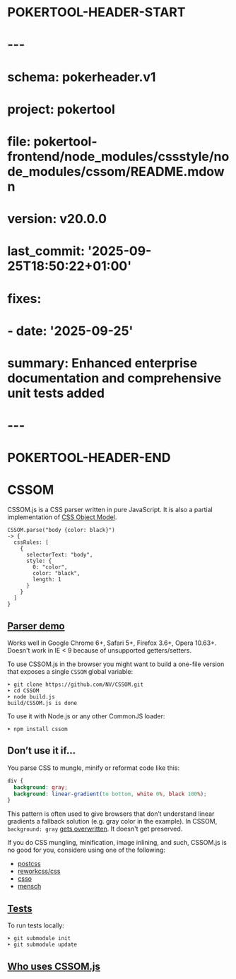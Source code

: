 # POKERTOOL-HEADER-START
# ---
# schema: pokerheader.v1
# project: pokertool
# file: pokertool-frontend/node_modules/cssstyle/node_modules/cssom/README.mdown
# version: v20.0.0
# last_commit: '2025-09-25T18:50:22+01:00'
# fixes:
# - date: '2025-09-25'
#   summary: Enhanced enterprise documentation and comprehensive unit tests added
# ---
# POKERTOOL-HEADER-END
# CSSOM

CSSOM.js is a CSS parser written in pure JavaScript. It is also a partial implementation of [CSS Object Model](http://dev.w3.org/csswg/cssom/). 

    CSSOM.parse("body {color: black}")
    -> {
      cssRules: [
        {
          selectorText: "body",
          style: {
            0: "color",
            color: "black",
            length: 1
          }
        }
      ]
    }


## [Parser demo](http://nv.github.com/CSSOM/docs/parse.html)

Works well in Google Chrome 6+, Safari 5+, Firefox 3.6+, Opera 10.63+.
Doesn't work in IE < 9 because of unsupported getters/setters.

To use CSSOM.js in the browser you might want to build a one-file version that exposes a single `CSSOM` global variable:

    ➤ git clone https://github.com/NV/CSSOM.git
    ➤ cd CSSOM
    ➤ node build.js
    build/CSSOM.js is done

To use it with Node.js or any other CommonJS loader:

    ➤ npm install cssom

## Don’t use it if...

You parse CSS to mungle, minify or reformat code like this:

```css
div {
  background: gray;
  background: linear-gradient(to bottom, white 0%, black 100%);
}
```

This pattern is often used to give browsers that don’t understand linear gradients a fallback solution (e.g. gray color in the example).
In CSSOM, `background: gray` [gets overwritten](http://nv.github.io/CSSOM/docs/parse.html#css=div%20%7B%0A%20%20%20%20%20%20background%3A%20gray%3B%0A%20%20%20%20background%3A%20linear-gradient(to%20bottom%2C%20white%200%25%2C%20black%20100%25)%3B%0A%7D).
It doesn't get preserved.

If you do CSS mungling, minification, image inlining, and such, CSSOM.js is no good for you, considere using one of the following:

  * [postcss](https://github.com/postcss/postcss)
  * [reworkcss/css](https://github.com/reworkcss/css)
  * [csso](https://github.com/css/csso)
  * [mensch](https://github.com/brettstimmerman/mensch)


## [Tests](http://nv.github.com/CSSOM/spec/)

To run tests locally:

    ➤ git submodule init
    ➤ git submodule update


## [Who uses CSSOM.js](https://github.com/NV/CSSOM/wiki/Who-uses-CSSOM.js)

